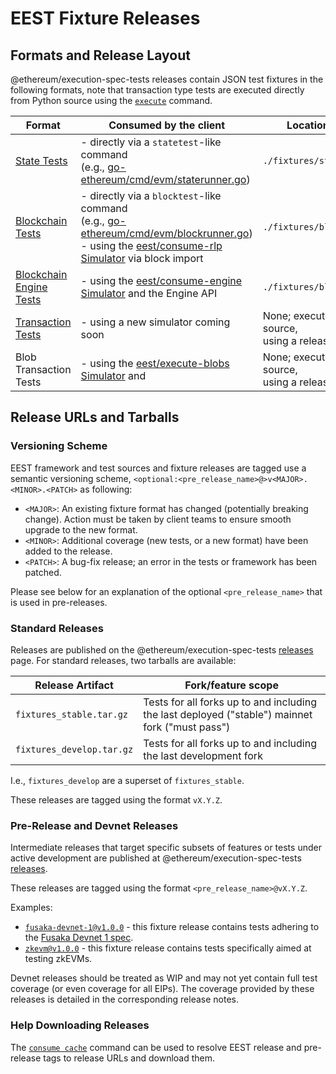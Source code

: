 # EEST Fixture Releases

## Formats and Release Layout

@ethereum/execution-spec-tests releases contain JSON test fixtures in the following formats, note that transaction type tests are executed directly from Python source using the [`execute`](./execute/index.md) command.

| Format                                                               | Consumed by the client                                                                                                                                                                                                                                                                    | Location in `.tar.gz` release                                       |
| -------------------------------------------------------------------- | ----------------------------------------------------------------------------------------------------------------------------------------------------------------------------------------------------------------------------------------------------------------------------------------- | ------------------------------------------------------------------- |
| [State Tests](./test_formats/state_test.md)                         | - directly via a `statetest`-like command<br/> (e.g., [go-ethereum/cmd/evm/staterunner.go](https://github.com/ethereum/go-ethereum/blob/4bb097b7ffc32256791e55ff16ca50ef83c4609b/cmd/evm/staterunner.go))                                                                                 | `./fixtures/state_tests/`                                           |
| [Blockchain Tests](./test_formats/blockchain_test.md)               | - directly via a `blocktest`-like command<br/> (e.g., [go-ethereum/cmd/evm/blockrunner.go](https://github.com/ethereum/go-ethereum/blob/4bb097b7ffc32256791e55ff16ca50ef83c4609b/cmd/evm/blockrunner.go))</br>- using the [eest/consume-rlp Simulator](./consume/hive/engine.md) via block import | `./fixtures/blockchain_tests/`                                      |
| [Blockchain Engine Tests](./test_formats/blockchain_test_engine.md) | - using the [eest/consume-engine Simulator](./consume/hive/engine.md) and the Engine API                                                                                                                                                                                                          | `./fixtures/blockchain_tests_engine/`                               |
| [Transaction Tests](./test_formats/transaction_test.md)             | - using a new simulator coming soon                                                                                                                                                                                                                                                       | None; executed directly from Python source,</br>using a release tag |
| Blob Transaction Tests                                               | - using the [eest/execute-blobs Simulator](./consume/hive/execute.md) and                                                                                                                                                                                                                         | None; executed directly from Python source,</br>using a release tag |

## Release URLs and Tarballs

### Versioning Scheme

EEST framework and test sources and fixture releases are tagged use a semantic versioning scheme, `<optional:<pre_release_name>@>v<MAJOR>.<MINOR>.<PATCH>` as following:

- `<MAJOR>`: An existing fixture format has changed (potentially breaking change). Action must be taken by client teams to ensure smooth upgrade to the new format.
- `<MINOR>`: Additional coverage (new tests, or a new format) have been added to the release.
- `<PATCH>`: A bug-fix release; an error in the tests or framework has been patched.

Please see below for an explanation of the optional `<pre_release_name>` that is used in pre-releases.

### Standard Releases

Releases are published on the @ethereum/execution-spec-tests [releases](https://github.com/ethereum/execution-spec-tests/releases) page. For standard releases, two tarballs are available:

| Release Artifact          | Fork/feature scope                                                      |
| ------------------------- | ----------------------------------------------------------------------- |
| `fixtures_stable.tar.gz`  | Tests for all forks up to and including the last deployed ("stable") mainnet fork ("must pass") |
| `fixtures_develop.tar.gz` | Tests for all forks up to and including the last development fork                               |

I.e., `fixtures_develop` are a superset of `fixtures_stable`.

These releases are tagged using the format `vX.Y.Z`.

### Pre-Release and Devnet Releases

Intermediate releases that target specific subsets of features or tests under active development are published at @ethereum/execution-spec-tests [releases](https://github.com/ethereum/execution-spec-tests/releases).

These releases are tagged using the format `<pre_release_name>@vX.Y.Z`.

Examples:

- [`fusaka-devnet-1@v1.0.0`](https://github.com/ethereum/execution-spec-tests/releases/tag/fusaka-devnet-1%40v1.0.0) - this fixture release contains tests adhering to the [Fusaka Devnet 1 spec](https://notes.ethereum.org/@ethpandaops/fusaka-devnet-1).
- [`zkevm@v1.0.0`](https://github.com/ethereum/execution-spec-tests/releases/tag/zkevm%40v0.1.0) - this fixture release contains tests specifically aimed at testing zkEVMs.

Devnet releases should be treated as WIP and may not yet contain full test coverage (or even coverage for all EIPs). The coverage provided by these releases is detailed in the corresponding release notes.

### Help Downloading Releases

The [`consume cache`](./consume/cache.md) command can be used to resolve EEST release and pre-release tags to release URLs and download them.
